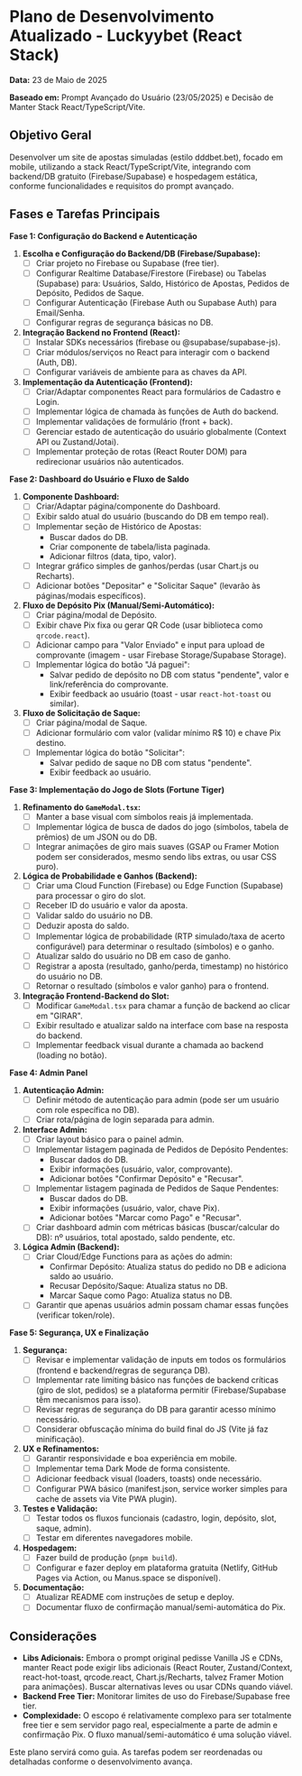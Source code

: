 # Plano de Desenvolvimento Atualizado - Luckyybet (React Stack)

**Data:** 23 de Maio de 2025

**Baseado em:** Prompt Avançado do Usuário (23/05/2025) e Decisão de Manter Stack React/TypeScript/Vite.

## Objetivo Geral

Desenvolver um site de apostas simuladas (estilo dddbet.bet), focado em mobile, utilizando a stack React/TypeScript/Vite, integrando com backend/DB gratuito (Firebase/Supabase) e hospedagem estática, conforme funcionalidades e requisitos do prompt avançado.

## Fases e Tarefas Principais

**Fase 1: Configuração do Backend e Autenticação**

1.  **Escolha e Configuração do Backend/DB (Firebase/Supabase):**
    *   [ ] Criar projeto no Firebase ou Supabase (free tier).
    *   [ ] Configurar Realtime Database/Firestore (Firebase) ou Tabelas (Supabase) para: Usuários, Saldo, Histórico de Apostas, Pedidos de Depósito, Pedidos de Saque.
    *   [ ] Configurar Autenticação (Firebase Auth ou Supabase Auth) para Email/Senha.
    *   [ ] Configurar regras de segurança básicas no DB.
2.  **Integração Backend no Frontend (React):**
    *   [ ] Instalar SDKs necessários (firebase ou @supabase/supabase-js).
    *   [ ] Criar módulos/serviços no React para interagir com o backend (Auth, DB).
    *   [ ] Configurar variáveis de ambiente para as chaves da API.
3.  **Implementação da Autenticação (Frontend):**
    *   [ ] Criar/Adaptar componentes React para formulários de Cadastro e Login.
    *   [ ] Implementar lógica de chamada às funções de Auth do backend.
    *   [ ] Implementar validações de formulário (front + back).
    *   [ ] Gerenciar estado de autenticação do usuário globalmente (Context API ou Zustand/Jotai).
    *   [ ] Implementar proteção de rotas (React Router DOM) para redirecionar usuários não autenticados.

**Fase 2: Dashboard do Usuário e Fluxo de Saldo**

1.  **Componente Dashboard:**
    *   [ ] Criar/Adaptar página/componente do Dashboard.
    *   [ ] Exibir saldo atual do usuário (buscando do DB em tempo real).
    *   [ ] Implementar seção de Histórico de Apostas:
        *   Buscar dados do DB.
        *   Criar componente de tabela/lista paginada.
        *   Adicionar filtros (data, tipo, valor).
    *   [ ] Integrar gráfico simples de ganhos/perdas (usar Chart.js ou Recharts).
    *   [ ] Adicionar botões "Depositar" e "Solicitar Saque" (levarão às páginas/modais específicos).
2.  **Fluxo de Depósito Pix (Manual/Semi-Automático):**
    *   [ ] Criar página/modal de Depósito.
    *   [ ] Exibir chave Pix fixa ou gerar QR Code (usar biblioteca como `qrcode.react`).
    *   [ ] Adicionar campo para "Valor Enviado" e input para upload de comprovante (imagem - usar Firebase Storage/Supabase Storage).
    *   [ ] Implementar lógica do botão "Já paguei":
        *   Salvar pedido de depósito no DB com status "pendente", valor e link/referência do comprovante.
        *   Exibir feedback ao usuário (toast - usar `react-hot-toast` ou similar).
3.  **Fluxo de Solicitação de Saque:**
    *   [ ] Criar página/modal de Saque.
    *   [ ] Adicionar formulário com valor (validar mínimo R$ 10) e chave Pix destino.
    *   [ ] Implementar lógica do botão "Solicitar":
        *   Salvar pedido de saque no DB com status "pendente".
        *   Exibir feedback ao usuário.

**Fase 3: Implementação do Jogo de Slots (Fortune Tiger)**

1.  **Refinamento do `GameModal.tsx`:**
    *   [ ] Manter a base visual com símbolos reais já implementada.
    *   [ ] Implementar lógica de busca de dados do jogo (símbolos, tabela de prêmios) de um JSON ou do DB.
    *   [ ] Integrar animações de giro mais suaves (GSAP ou Framer Motion podem ser considerados, mesmo sendo libs extras, ou usar CSS puro).
2.  **Lógica de Probabilidade e Ganhos (Backend):**
    *   [ ] Criar uma Cloud Function (Firebase) ou Edge Function (Supabase) para processar o giro do slot.
    *   [ ] Receber ID do usuário e valor da aposta.
    *   [ ] Validar saldo do usuário no DB.
    *   [ ] Deduzir aposta do saldo.
    *   [ ] Implementar lógica de probabilidade (RTP simulado/taxa de acerto configurável) para determinar o resultado (símbolos) e o ganho.
    *   [ ] Atualizar saldo do usuário no DB em caso de ganho.
    *   [ ] Registrar a aposta (resultado, ganho/perda, timestamp) no histórico do usuário no DB.
    *   [ ] Retornar o resultado (símbolos e valor ganho) para o frontend.
3.  **Integração Frontend-Backend do Slot:**
    *   [ ] Modificar `GameModal.tsx` para chamar a função de backend ao clicar em "GIRAR".
    *   [ ] Exibir resultado e atualizar saldo na interface com base na resposta do backend.
    *   [ ] Implementar feedback visual durante a chamada ao backend (loading no botão).

**Fase 4: Admin Panel**

1.  **Autenticação Admin:**
    *   [ ] Definir método de autenticação para admin (pode ser um usuário com role específica no DB).
    *   [ ] Criar rota/página de login separada para admin.
2.  **Interface Admin:**
    *   [ ] Criar layout básico para o painel admin.
    *   [ ] Implementar listagem paginada de Pedidos de Depósito Pendentes:
        *   Buscar dados do DB.
        *   Exibir informações (usuário, valor, comprovante).
        *   Adicionar botões "Confirmar Depósito" e "Recusar".
    *   [ ] Implementar listagem paginada de Pedidos de Saque Pendentes:
        *   Buscar dados do DB.
        *   Exibir informações (usuário, valor, chave Pix).
        *   Adicionar botões "Marcar como Pago" e "Recusar".
    *   [ ] Criar dashboard admin com métricas básicas (buscar/calcular do DB): nº usuários, total apostado, saldo pendente, etc.
3.  **Lógica Admin (Backend):**
    *   [ ] Criar Cloud/Edge Functions para as ações do admin:
        *   Confirmar Depósito: Atualiza status do pedido no DB e adiciona saldo ao usuário.
        *   Recusar Depósito/Saque: Atualiza status no DB.
        *   Marcar Saque como Pago: Atualiza status no DB.
    *   [ ] Garantir que apenas usuários admin possam chamar essas funções (verificar token/role).

**Fase 5: Segurança, UX e Finalização**

1.  **Segurança:**
    *   [ ] Revisar e implementar validação de inputs em todos os formulários (frontend e backend/regras de segurança DB).
    *   [ ] Implementar rate limiting básico nas funções de backend críticas (giro de slot, pedidos) se a plataforma permitir (Firebase/Supabase têm mecanismos para isso).
    *   [ ] Revisar regras de segurança do DB para garantir acesso mínimo necessário.
    *   [ ] Considerar obfuscação mínima do build final do JS (Vite já faz minificação).
2.  **UX e Refinamentos:**
    *   [ ] Garantir responsividade e boa experiência em mobile.
    *   [ ] Implementar tema Dark Mode de forma consistente.
    *   [ ] Adicionar feedback visual (loaders, toasts) onde necessário.
    *   [ ] Configurar PWA básico (manifest.json, service worker simples para cache de assets via Vite PWA plugin).
3.  **Testes e Validação:**
    *   [ ] Testar todos os fluxos funcionais (cadastro, login, depósito, slot, saque, admin).
    *   [ ] Testar em diferentes navegadores mobile.
4.  **Hospedagem:**
    *   [ ] Fazer build de produção (`pnpm build`).
    *   [ ] Configurar e fazer deploy em plataforma gratuita (Netlify, GitHub Pages via Action, ou Manus.space se disponível).
5.  **Documentação:**
    *   [ ] Atualizar README com instruções de setup e deploy.
    *   [ ] Documentar fluxo de confirmação manual/semi-automática do Pix.

## Considerações

*   **Libs Adicionais:** Embora o prompt original pedisse Vanilla JS e CDNs, manter React pode exigir libs adicionais (React Router, Zustand/Context, react-hot-toast, qrcode.react, Chart.js/Recharts, talvez Framer Motion para animações). Buscar alternativas leves ou usar CDNs quando viável.
*   **Backend Free Tier:** Monitorar limites de uso do Firebase/Supabase free tier.
*   **Complexidade:** O escopo é relativamente complexo para ser totalmente free tier e sem servidor pago real, especialmente a parte de admin e confirmação Pix. O fluxo manual/semi-automático é uma solução viável.

Este plano servirá como guia. As tarefas podem ser reordenadas ou detalhadas conforme o desenvolvimento avança.
